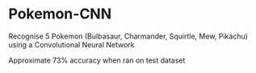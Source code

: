 # Pokemon-CNN
Recognise 5 Pokemon (Bulbasaur, Charmander, Squirtle, Mew, Pikachu) using a Convolutional Neural Network

Approximate 73% accuracy when ran on test dataset
